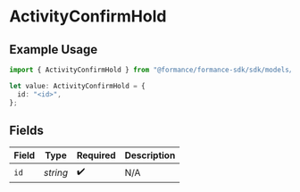 # ActivityConfirmHold

## Example Usage

```typescript
import { ActivityConfirmHold } from "@formance/formance-sdk/sdk/models/shared";

let value: ActivityConfirmHold = {
  id: "<id>",
};
```

## Fields

| Field              | Type               | Required           | Description        |
| ------------------ | ------------------ | ------------------ | ------------------ |
| `id`               | *string*           | :heavy_check_mark: | N/A                |